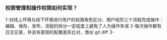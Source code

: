 ### 权限管理和操作权限如何实现？
1-对线上环境与线下环境进行用户的权限角色区分，用户经历三个流程完成操作：
编辑、保存、发布，流程的拆分一定程度上避免了人为操作失误
2-每次操作都有日志记录，并且有直观的配置差异比对，类似 git diff
3-




   
   